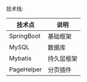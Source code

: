 技术栈:

| 技术点        | 说明    |
|------------|-------|
| SpringBoot | 基础框架  |
| MySQL      | 数据库   |
| Mybatis    | 持久层框架 |
| PageHelper | 分页插件  |

